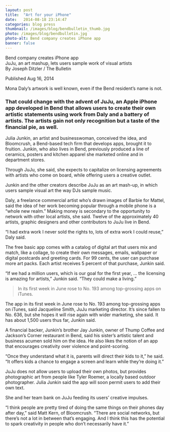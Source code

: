 ```yaml
---
layout: post
title:  "Art for your iPhone"
date:   2014-08-18 23:14:47
categories: blog press
thumbnail: /images/blog/bendbulletin_thumb.jpg
photo: /images/blog/bendbulletin.jpg
photo-alt: Bend company creates iPhone app
banner: false
---
```

Bend company creates iPhone app<br>
JuJu, an art mashup, lets users sample work of visual artists<br>
By Joseph Ditzler / The Bulletin

<p class="small">Published Aug 16, 2014</p>

Mona Daly’s artwork is well known, even if the Bend resident’s name is not.

<h3>That could change with the advent of JuJu, an Apple iPhone app developed in Bend that allows users to create their own artistic statements using work from Daly and a battery of artists. The artists gain not only recognition but a taste of the financial pie, as well.</h3>

Julia Junkin, an artist and businesswoman, conceived the idea, and Bloomcrush, a Bend-based tech firm that develops apps, brought it to fruition. Junkin, who also lives in Bend, previously produced a line of ceramics, posters and kitchen apparel she marketed online and in department stores.

Through JuJu, she said, she expects to capitalize on licensing agreements with artists who come on board, while offering users a creative outlet.

Junkin and the other creators describe JuJu as an art mash-up, in which users sample visual art the way DJs sample music.

Daly, a freelance commercial artist who’s drawn images of Barbie for Mattel, said the idea of her work becoming popular through a mobile phone is a “whole new realm.” Making money is secondary to the opportunity to network with other local artists, she said. Twelve of the approximately 40 artists, graphic designers and other contributors to JuJu live in Bend.

“I had extra work I never sold the rights to, lots of extra work I could reuse,” Daly said.

The free basic app comes with a catalog of digital art that users mix and match, like a collage, to create their own messages, emails, wallpaper or digital postcards and greeting cards. For 99 cents, the user can purchase more art packs. Each artist receives 5 percent of that purchase, Junkin said.

“If we had a million users, which is our goal for the first year, … the licensing is amazing for artists,” Junkin said. “They could make a living.”

<blockquote class="pullquote">In its first week in June rose to No. 193 among top-grossing apps on iTunes.</blockquote>

The app in its first week in June rose to No. 193 among top-grossing apps on iTunes, said Jacqueline Smith, JuJu marketing director. It’s since fallen to No. 636, but she hopes it will rise again with wider marketing, she said. It has about 1,500 users thus far, Junkin said.

A financial backer, Junkin’s brother Jay Junkin, owner of Thump Coffee and Jackson’s Corner restaurant in Bend, said his sister’s artistic talent and business acumen sold him on the idea. He also likes the notion of an app that encourages creativity over violence and point-scoring.

“Once they understand what it is, parents will direct their kids to it,” he said. “It offers kids a chance to engage a screen and learn while they’re doing it.”

JuJu does not allow users to upload their own photos, but provides photographic art from people like Tyler Roemer, a locally based outdoor photographer. Julia Junkin said the app will soon permit users to add their own text.

She and her team bank on JuJu feeding its users’ creative impulses.

“I think people are pretty tired of doing the same things on their phones day after day,” said Matt Kern, of Bloomcrush. “There are social networks, but there’s not a lot in between that’s engaging. And I think this has the potential to spark creativity in people who don’t necessarily have it.”

<!-- Art-For-Your-iPhone --> 

